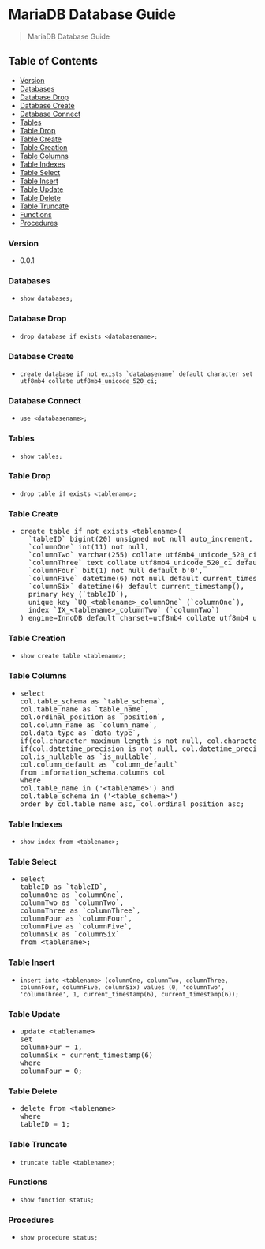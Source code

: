 # MariaDB Database Guide
> MariaDB Database Guide

## Table of Contents
* [Version](#version)
* [Databases](#databases)
* [Database Drop](#database-drop)
* [Database Create](#database-create)
* [Database Connect](#database-connect)
* [Tables](#tables)
* [Table Drop](#table-drop)
* [Table Create](#table-create)
* [Table Creation](#table-creation)
* [Table Columns](#table-columns)
* [Table Indexes](#table-indexes)
* [Table Select](#table-select)
* [Table Insert](#table-insert)
* [Table Update](#table-update)
* [Table Delete](#table-delete)
* [Table Truncate](#table-truncate)
* [Functions](#functions)
* [Procedures](#procedures)

### Version
* 0.0.1

### Databases
* `show databases;`

### Database Drop
* `drop database if exists <databasename>;`

### Database Create
* ``create database if not exists `databasename` default character set utf8mb4 collate utf8mb4_unicode_520_ci;``

### Database Connect
* `use <databasename>;`

### Tables
* `show tables;`

### Table Drop
* `drop table if exists <tablename>;`

### Table Create
* <pre>
  create table if not exists &lt;tablename&gt;(
    `tableID` bigint(20) unsigned not null auto_increment,
    `columnOne` int(11) not null,
    `columnTwo` varchar(255) collate utf8mb4_unicode_520_ci not null,
    `columnThree` text collate utf8mb4_unicode_520_ci default null,
    `columnFour` bit(1) not null default b'0',
    `columnFive` datetime(6) not null default current_timestamp(),
    `columnSix` datetime(6) default current_timestamp(),
    primary key (`tableID`),
    unique key `UQ_&lt;tablename&gt;_columnOne` (`columnOne`),
    index `IX_&lt;tablename&gt;_columnTwo` (`columnTwo`)
  ) engine=InnoDB default charset=utf8mb4 collate utf8mb4_unicode_520_ci;
  </pre>

### Table Creation
* `show create table <tablename>;`

### Table Columns
* <pre>
  select
  col.table_schema as `table_schema`,
  col.table_name as `table_name`,
  col.ordinal_position as `position`,
  col.column_name as `column_name`,
  col.data_type as `data_type`,
  if(col.character_maximum_length is not null, col.character_maximum_length, col.numeric_precision) as `max_length`,
  if(col.datetime_precision is not null, col.datetime_precision, if(col.numeric_scale is not null, col.numeric_scale, 0)) as `data_precision`,
  col.is_nullable as `is_nullable`,
  col.column_default as `column_default`
  from information_schema.columns col
  where
  col.table_name in ('&lt;tablename&gt;') and
  col.table_schema in ('&lt;table_schema&gt;')
  order by col.table_name asc, col.ordinal_position asc;
  </pre>

### Table Indexes
* `show index from <tablename>;`

### Table Select
* <pre>
  select
  tableID as `tableID`,
  columnOne as `columnOne`,
  columnTwo as `columnTwo`,
  columnThree as `columnThree`,
  columnFour as `columnFour`,
  columnFive as `columnFive`,
  columnSix as `columnSix`
  from &lt;tablename&gt;;
  </pre>

### Table Insert
* `insert into <tablename> (columnOne, columnTwo, columnThree, columnFour, columnFive, columnSix) values (0, 'columnTwo', 'columnThree', 1, current_timestamp(6), current_timestamp(6));`

### Table Update
* <pre>
  update &lt;tablename&gt;
  set
  columnFour = 1,
  columnSix = current_timestamp(6)
  where
  columnFour = 0;
  </pre>

### Table Delete
* <pre>
  delete from &lt;tablename&gt;
  where
  tableID = 1;
  </pre>

### Table Truncate
* `truncate table <tablename>;`

### Functions
* `show function status;`

### Procedures
* `show procedure status;`
